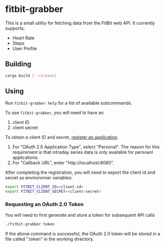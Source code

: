 # fitbit-grabber
This is a small utility for fetching data from the FitBit web API. It currently
supports:

- Heart Rate
- Steps
- User Profile

## Building

```sh
cargo build [--release]
```

## Using

Run `fitbit-grabber help` for a list of available subcommands.

To use `fitbit-grabber`, you will need to have an

1. client ID
2. client secret

To obtain a client ID and secret, [register an application][].

1. For "OAuth 2.0 Application Type", select "Personal". The reason for this
   requirement is that intraday series data is only available for persoanl
   applications.
2. For "Callback URL", enter "http://localhost:8080".

After completing the registration, you will need to export the client id and
secret as environmner variables:

```sh
export FITBIT_CLIENT_ID=<client-id>
export FITBIT_CLIENT_SECRET=<client-secret>
```

### Requesting an OAuth 2.0 Token

You will need to first generate and store a token for subsequent API calls

```sh
./fitbit-grabber token
```

If the above command is successful, the OAuth 2.0 token will be stored in a file
called ".token" in the working directory.

[register an application]: https://dev.fitbit.com/apps/new
